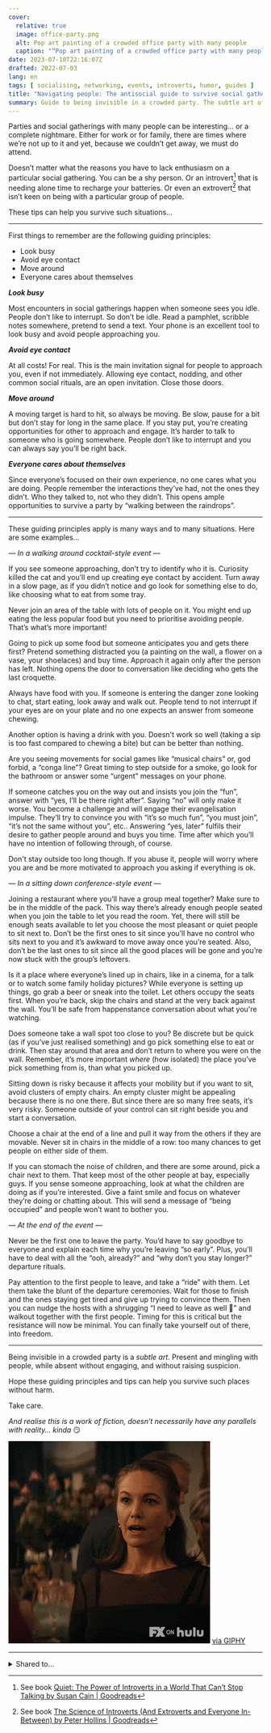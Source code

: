 ```yaml
---
cover:
  relative: true
  image: office-party.png
  alt: Pop art painting of a crowded office party with many people
  caption: "“Pop art painting of a crowded office party with many people” [(DALL·E)](https://openai.com/dall-e)"
date: 2023-07-10T22:16:07Z
drafted: 2022-07-03
lang: en
tags: [ socialising, networking, events, introverts, humor, guides ]
title: "Navigating people: The antisocial guide to survive social gatherings"
summary: Guide to being invisible in a crowded party. The subtle art of staying present and mingling with people, at the same time absent without engaging, all without raising suspicion.
---
```


Parties and social gatherings with many people can be interesting… or a complete nightmare. Either for work or for family, there are times where we’re not up to it and yet, because we couldn’t get away, we must do attend.

Doesn’t matter what the reasons you have to lack enthusiasm on a particular social gathering. You can be a shy person. Or an introvert[^1] that is needing alone time to recharge your batteries. Or even an extrovert[^2] that isn’t keen on being with a particular group of people.

These tips can help you survive such situations…

[^1]: See book [Quiet: The Power of Introverts in a World That Can’t Stop Talking by Susan Cain | Goodreads](https://www.goodreads.com/book/show/8520610-quiet)
[^2]: See book [The Science of Introverts (And Extroverts and Everyone In-Between) by Peter Hollins | Goodreads](https://www.goodreads.com/book/show/35712351-the-science-of-introverts-and-extroverts-and-everyone-in-between)

---

First things to remember are the following guiding principles:

* Look busy
* Avoid eye contact
* Move around
* Everyone cares about themselves

***Look busy***

Most encounters in social gatherings happen when someone sees you idle. People don’t like to interrupt. So don’t be idle. Read a pamphlet, scribble notes somewhere, pretend to send a text. Your phone is an excellent tool to look busy and avoid people approaching you.

***Avoid eye contact***

At all costs! For real. This is the main invitation signal for people to approach you, even if not immediately. Allowing eye contact, nodding, and other common social rituals, are an open invitation. Close those doors.

***Move around***

A moving target is hard to hit, so always be moving. Be slow, pause for a bit but don’t stay for long in the same place. If you stay put, you’re creating opportunities for other to approach and engage. It’s harder to talk to someone who is going somewhere. People don’t like to interrupt and you can always say you’ll be right back.

***Everyone cares about themselves***

Since everyone’s focused on their own experience, no one cares what you are doing.  People remember the interactions they’ve had, not the ones they didn’t. Who they talked to, not who they didn’t. This opens ample opportunities to survive a party by “walking between the raindrops”.

---

These guiding principles apply is many ways and to many situations. Here are some examples…



*— In a walking around cocktail-style event —*

If you see someone approaching, don’t try to identify who it is. Curiosity killed the cat and you’ll end up creating eye contact by accident. Turn away in a slow page, as if you didn’t notice and go look for something else to do, like choosing what to eat from some tray.

Never join an area of the table with lots of people on it. You might end up eating the less popular food but you need to prioritise avoiding people. That’s what’s more important!

Going to pick up some food but someone anticipates you and gets there first? Pretend something distracted you (a painting on the wall, a flower on a vase, your shoelaces) and buy time. Approach it again only after the person has left. Nothing opens the door to conversation like deciding who gets the last croquette.

Always have food with you. If someone is entering the danger zone looking to chat, start eating, look away and walk out. People tend to not interrupt if your eyes are on your plate and no one expects an answer from someone chewing.

Another option is having a drink with you. Doesn't work so well (taking a sip is too fast compared to chewing a bite) but can be better than nothing.

Are you seeing movements for social games like “musical chairs” or, god forbid, a “conga line”? Great timing to step outside for a smoke, go look for the bathroom or answer some “urgent” messages on your phone.

If someone catches you on the way out and insists you join the “fun”, answer with “yes, I’ll be there right after”. Saying “no” will only make it worse. You become a challenge and will engage their evangelisation impulse. They’ll try to convince you with “it’s so much fun”, “you must join”, “it’s not the same without you”, etc.. Answering “yes, later” fulfils their desire to gather people around and buys you time. Time after which you’ll have no intention of following through, of course.

Don't stay outside too long though. If you abuse it, people will worry where you are and be more motivated to approach you asking if everything is ok.



*— In a sitting down conference-style event —*

Joining a restaurant where you’ll have a group meal together? Make sure to be in the middle of the pack. This way there’s already enough people seated when you join the table to let you read the room. Yet, there will still be enough seats available to let you choose the most pleasant or quiet people to sit next to. Don’t be the first ones to sit since you’ll have no control who sits next to you and it’s awkward to move away once you’re seated. Also, don’t be the last ones to sit since all the good places will be gone and you’re now stuck with the group’s leftovers.

Is it a place where everyone’s lined up in chairs, like in a cinema, for a talk or to watch some family holiday pictures? While everyone is setting up things, go grab a beer or sneak into the toilet. Let others occupy the seats first. When you’re back, skip the chairs and stand at the very back against the wall. You’ll be safe from happenstance conversation about what you're watching.

Does someone take a wall spot too close to you? Be discrete but be quick (as if you’ve just realised something) and go pick something else to eat or drink. Then stay around that area and don’t return to where you were on the wall. Remember, it’s more important *where* (how isolated) the place you’ve pick something from is, than what you picked up.

Sitting down is risky because it affects your mobility but if you want to sit, avoid clusters of empty chairs. An empty cluster might be appealing because there is no one there. But since there are so many free seats, it’s very risky. Someone outside of your control can sit right beside you and start a conversation.

Choose a chair at the end of a line and pull it way from the others if they are movable. Never sit in chairs in the middle of a row: too many chances to get people on either side of them.

If you can stomach the noise of children, and there are some around, pick a chair next to them. That keep most of the other people at bay, especially guys. If you sense someone approaching, look at what the children are doing as if you’re interested. Give a faint smile and focus on whatever they’re doing or chatting about. This will send a message of “being occupied” and people won’t want to bother you.



*— At the end of the event —*

Never be the first one to leave the party. You’d have to say goodbye to everyone and explain each time why you’re leaving “so early”. Plus, you’ll have to deal with all the “ooh, already?” and “why don’t you stay longer?” departure rituals.

Pay attention to the first people to leave, and take a “ride” with them. Let them take the blunt of the departure ceremonies. Wait for those to finish and the ones staying get tired and give up trying to convince them. Then you can nudge the hosts with a shrugging “I need to leave as well 🤷” and walkout together with the first people. Timing for this is critical but the resistance will now be minimal. You can finally take yourself out of there, into freedom.

---

Being invisible in a crowded party is a *subtle art*. Present and mingling with people, while absent without engaging, and without raising suspicion.

Hope these guiding principles and tips can help you survive such places without harm.

Take care.

*And realise this is a work of fiction, doesn’t necessarily have any parallels with reality… kinda* 😏

![animated gif with a character looking surprised, the other responding with “I’m kidding” and making a serious face right after](kidding-kinda.gif)
<a href="https://giphy.com/gifs/fx-on-hulu-im-kidding-POlRuKwo6HEnZsp3DQ">via GIPHY</a>

---

<details>
<summary>Shared to…</summary>

* [LinkedIn](https://www.linkedin.com/posts/hugocf_navigating-people-the-antisocial-guide-to-activity-7087426042864279552-VNns)
* [Mastodon](https://mastodon.online/@hugocf/110741040672693409)
* [Medium](https://hugocf.medium.com/navigating-people-the-antisocial-guide-to-survive-social-gatherings-1e6155d29c9d)
* [Twitter](https://twitter.com/hugocf/status/1681661969852399619?s=20)

🔒 *(groups)*

* [Telegram](https://t.me/c/1363309933/9114)

</details>
